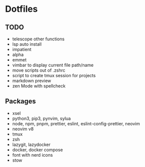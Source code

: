 # Dotfiles

## TODO

- telescope other functions
- lsp auto install
- impatient
- alpha
- emmet
- vimbar to display current file path/name
- move scripts out of .zshrc
- script to create tmux session for projects
- markdown preview
- zen Mode with spellcheck

## Packages

- xsel
- python3, pip3, pynvim, sylua
- node, npm, pnpm, prettier, eslint, eslint-config-prettier, neovim
- neovim v8
- tmux
- zsh
- lazygit, lazydocker
- docker, docker compose
- font with nerd icons
- stow
